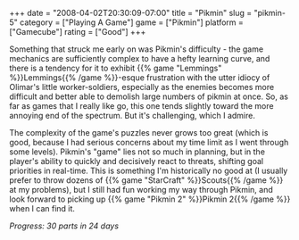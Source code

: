 +++
date = "2008-04-02T20:30:09-07:00"
title = "Pikmin"
slug = "pikmin-5"
category = ["Playing A Game"]
game = ["Pikmin"]
platform = ["Gamecube"]
rating = ["Good"]
+++

Something that struck me early on was Pikmin's difficulty - the game mechanics are sufficiently complex to have a hefty learning curve, and there is a tendency for it to exhibit {{% game "Lemmings" %}}Lemmings{{% /game %}}-esque frustration with the utter idiocy of Olimar's little worker-soldiers, especially as the enemies becomes more difficult and better able to demolish large numbers of pikmin at once.  So, as far as games that I really like go, this one tends slightly toward the more annoying end of the spectrum.  But it's challenging, which I admire.

The complexity of the game's puzzles never grows too great (which is good, because I had serious concerns about my time limit as I went through some levels).  Pikmin's "game" lies not so much in planning, but in the player's ability to quickly and decisively react to threats, shifting goal priorities in real-time.  This is something I'm historically no good at (I usually prefer to throw dozens of {{% game "StarCraft" %}}Scouts{{% /game %}} at my problems), but I still had fun working my way through Pikmin, and look forward to picking up {{% game "Pikmin 2" %}}Pikmin 2{{% /game %}} when I can find it.

<i>Progress: 30 parts in 24 days</i>